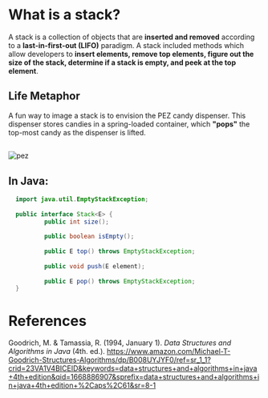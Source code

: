 # What is a stack?

A stack is a collection of objects that are **inserted and removed** according to a **last-in-first-out (LIFO)** paradigm. A stack included methods which allow 
developers to **insert elements, remove top elements, figure out the size of the stack, determine if a stack is empty, and peek at the top element**.  


## Life Metaphor 
A fun way to image a stack is to envision the PEZ candy dispenser. This dispenser stores candies in a spring-loaded 
container, which **"pops"** the top-most candy as the dispenser is lifted. 

## 
![pez](https://user-images.githubusercontent.com/109105989/202872237-474f6b2c-1aa5-481b-9f84-d94d4355e212.png)


## In Java: 
```java 
  import java.util.EmptyStackException;
  
  public interface Stack<E> {
          public int size(); 
                            
          public boolean isEmpty();
                                   
          public E top() throws EmptyStackException;
              
          public void push(E element);
                                      
          public E pop() throws EmptyStackException;
  }                                                 
``` 


# References 
Goodrich, M. & Tamassia, R. (1994, January 1). *Data Structures and Algorithms in Java* (4th. ed.). <https://www.amazon.com/Michael-T-Goodrich-Structures-Algorithms/dp/B008UYJYF0/ref=sr_1_1?crid=23VA1V4BICEID&keywords=data+structures+and+algorithms+in+java+4th+edition&qid=1668886907&sprefix=data+structures+and+algorithms+in+java+4th+edition+%2Caps%2C61&sr=8-1>
